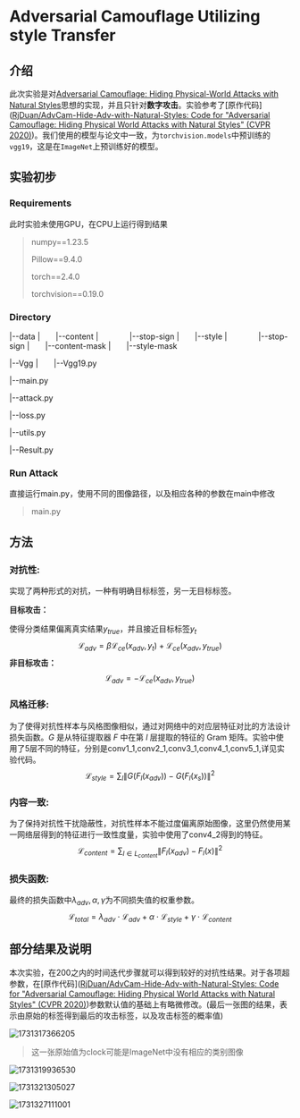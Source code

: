 # Adversarial Camouflage Utilizing style Transfer

## 介绍

此次实验是对[Adversarial Camouflage: Hiding Physical-World Attacks with Natural Styles](https://arxiv.org/abs/2003.08757)思想的实现，并且只针对**数字攻击**。实验参考了[原作代码]([RjDuan/AdvCam-Hide-Adv-with-Natural-Styles: Code for "Adversarial Camouflage: Hiding Physical World Attacks with Natural Styles" (CVPR 2020)](https://github.com/RjDuan/AdvCam-Hide-Adv-with-Natural-Styles))。我们使用的模型与论文中一致，为`torchvision.models`中预训练的`vgg19`，这是在`ImageNet`上预训练好的模型。

## 实验初步

### Requirements

此时实验未使用GPU，在CPU上运行得到结果

> numpy==1.23.5
>
> Pillow==9.4.0
>
> torch==2.4.0
>
> torchvision==0.19.0

### Directory

|--data
|  |--content
|    |--stop-sign
|  |--style
|    |--stop-sign
|  |--content-mask
|  |--style-mask

|--Vgg
|  |--Vgg19.py

|--main.py

|--attack.py

|--loss.py

|--utils.py

|--Result.py

### Run Attack

直接运行main.py，使用不同的图像路径，以及相应各种的参数在main中修改

> main.py

## 方法

### 对抗性:

实现了两种形式的对抗，一种有明确目标标签，另一无目标标签。

**目标攻击：**

使得分类结果偏离真实结果$y_{true}$，并且接近目标标签$y_t$
$$
\mathcal{L}_{adv}=\beta\mathcal{L}_{ce}(x_{adv},y_t)+\mathcal{L}_{ce}(x_{adv},y_{true})
$$
**非目标攻击：**
$$
\mathcal{L}_{adv}=-\mathcal{L}_{ce}(x_{adv},y_{true})
$$

### 风格迁移:

为了使得对抗性样本与风格图像相似，通过对网络中的对应层特征对比的方法设计损失函数。$G$ 是从特征提取器 $F$ 中在第 $l$ 层提取的特征的 Gram 矩阵。实验中使用了5层不同的特征，分别是conv1_1,conv2_1,conv3_1,conv4_1,conv5_1,详见实验代码。
$$
\mathcal{L}_{style} = \sum_{l} \left\| G(F_l(x_{adv})) - G(F_l(x_s)) \right\|^2
$$

### 内容一致:

为了保持对抗性干扰隐蔽性，对抗性样本不能过度偏离原始图像，这里仍然使用某一网络层得到的特征进行一致性度量，实验中使用了conv4_2得到的特征。
$$
\mathcal{L}_{content} = \sum_{l \in L_{content}} \left\| F_l(x_{adv}) - F_l(x) \right\|^2
$$

### 损失函数:

最终的损失函数中$\lambda_{adv},\alpha,\gamma$为不同损失值的权重参数。
$$
\mathcal{L}_{total} = \lambda_{adv} \cdot \mathcal{L}_{adv} + \alpha \cdot \mathcal{L}_{style} + \gamma \cdot \mathcal{L}_{content}
$$

## 部分结果及说明

本次实验，在200之内的时间迭代步骤就可以得到较好的对抗性结果。对于各项超参数，在[原作代码]([RjDuan/AdvCam-Hide-Adv-with-Natural-Styles: Code for "Adversarial Camouflage: Hiding Physical World Attacks with Natural Styles" (CVPR 2020)](https://github.com/RjDuan/AdvCam-Hide-Adv-with-Natural-Styles))参数默认值的基础上有略微修改。(最后一张图的结果，表示由原始的标签得到最后的攻击标签，以及攻击标签的概率值)

![1731317366205](C:\Users\86159\AppData\Roaming\Typora\typora-user-images\1731317366205.png)

> 这一张原始值为clock可能是ImageNet中没有相应的类别图像



![1731319936530](C:\Users\86159\AppData\Roaming\Typora\typora-user-images\1731319936530.png)



![1731321305027](C:\Users\86159\AppData\Roaming\Typora\typora-user-images\1731321305027.png)



![1731327111001](C:\Users\86159\AppData\Roaming\Typora\typora-user-images\1731327111001.png)




